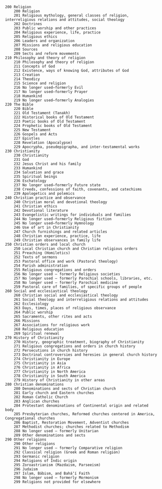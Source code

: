     200 Religion
        200 Religion
        201 Religious mythology, general classes of religion, interreligious relations and attitudes, social theology
        202 Doctrines
        203 Public worship and other practices
        204 Religious experience, life, practice
        205 Religious ethics
        206 Leaders and organization
        207 Missions and religious education
        208 Sources
        209 Sects and reform movements
    210 Philosophy and theory of religion
        210 Philosophy and theory of religion
        211 Concepts of God
        212 Existence, ways of knowing God, attributes of God
        213 Creation
        214 Theodicy
        215 Science and religion
        216 No longer used—formerly Evil
        217 No longer used—formerly Prayer
        218 Humankind
        219 No longer used—formerly Analogies
    220 The Bible
        220 Bible
        221 Old Testament (Tanakh)
        222 Historical books of Old Testament
        223 Poetic books of Old Testament
        224 Prophetic books of Old Testament
        225 New Testament
        226 Gospels and Acts
        227 Epistles
        228 Revelation (Apocalypse)
        229 Apocrypha, pseudepigrapha, and inter-testamental works
    230 Christianity
        230 Christianity
        231 God
        232 Jesus Christ and his family
        233 Humankind
        234 Salvation and grace
        235 Spiritual beings
        236 Eschatology
        237 No longer used—formerly Future state
        238 Creeds, confessions of faith, covenants, and catechisms
        239 Apologetics and polemics
    240 Christian practice and observance
        240 Christian moral and devotional theology
        241 Christian ethics
        242 Devotional literature
        243 Evangelistic writings for individuals and families
        244 No longer used—formerly Religious fiction
        245 No longer used—formerly Hymnology
        246 Use of art in Christianity
        247 Church furnishings and related articles
        248 Christian experience, practice, life
        249 Christian observances in family life
    250 Christian orders and local church
        250 Local Christian church and Christian religious orders
        251 Preaching (Homiletics)
        252 Texts of sermons
        253 Pastoral office and work (Pastoral theology)
        254 Parish administration
        255 Religious congregations and orders
        256 No longer used — formerly Religious societies
        257 No longer used — formerly Parochial schools, libraries, etc.
        258 No longer used — formerly Parochial medicine
        259 Pastoral care of families, of specific groups of people
    260 Social and ecclesiastical theology
        260 Christian social and ecclesiastical theology
        261 Social theology and interreligious relations and attitudes
        262 Ecclesiology
        263 Days, times, places of religious observance
        264 Public worship
        265 Sacraments, other rites and acts
        266 Missions
        267 Associations for religious work
        268 Religious education
        269 Spiritual renewal
    270 History of Christianity
        270 History, geographic treatment, biography of Christianity
        271 Religious congregations and orders in church history
        272 Persecutions in church history
        273 Doctrinal controversies and heresies in general church history
        274 Christianity in Europe
        275 Christianity in Asia
        276 Christianity in Africa
        277 Christianity in North America
        278 Christianity in South America
        279 History of Christianity in other areas
    280 Christian denominations
        280 Denominations and sects of Christian church
        281 Early church and Eastern churches
        282 Roman Catholic Church
        283 Anglican churches
        284 Protestant denominations of Continental origin and related body
        285 Presbyterian churches, Reformed churches centered in America, Congregational churches
        286 Baptist, Restoration Movement, Adventist churches
        287 Methodist churches; churches related to Methodism
        288 No longer used — formerly Unitarian
        289 Other denominations and sects
    290 Other religions
        290 Other religions
        291 No longer used — formerly Comparative religion
        292 Classical religion (Greek and Roman religion)
        293 Germanic religion
        294 Religions of Indic origin
        295 Zoroastrianism (Mazdaism, Parseeism)
        296 Judaism
        297 Islam, Bábism, and Baháʼí Faith
        298 No longer used — formerly Mormonism
        299 Religions not provided for elsewhere
